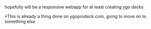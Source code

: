 hopefully will be a responsive webapp for at least creating ygo decks

*This is already a thing done on ygoprodeck.com, going to move on to something else
